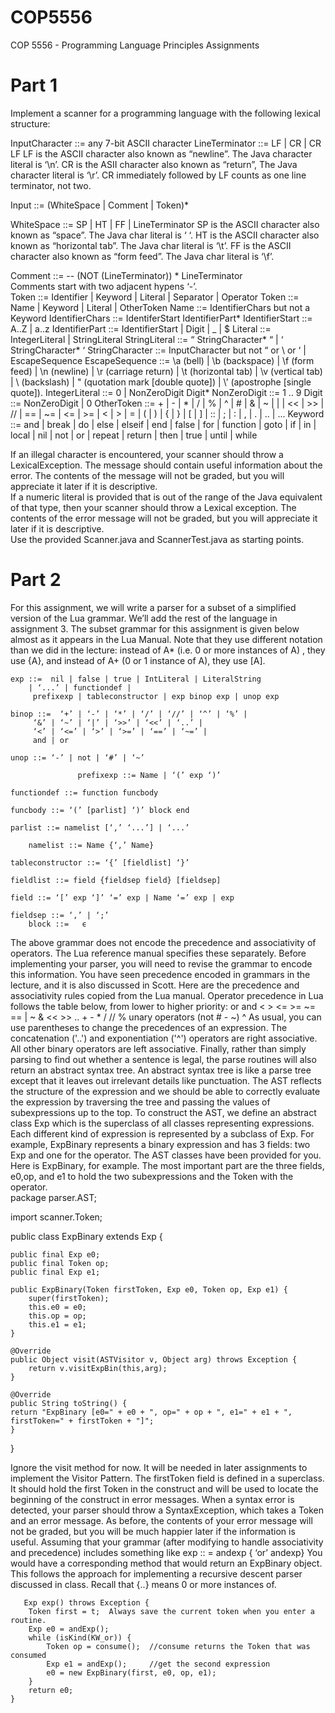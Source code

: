 # COP5556
COP 5556 - Programming Language Principles Assignments

# Part 1
Implement a scanner for a programming language with the following lexical structure:
 
InputCharacter ::=  any 7-bit ASCII character
LineTerminator ::=  LF |  CR  |  CR  LF
          	LF is the ASCII character also known as “newline”.  The Java character literal is ‘\n’.
          	CR is the ASII character also known as “return”, The Java character literal is ‘\r’.
          	CR immediately followed by LF counts as one line terminator, not two.

Input ::= (WhiteSpace | Comment | Token)*

WhiteSpace ::=  SP  | HT | FF | LineTerminator
          	SP is the ASCII character also known as “space”.  The Java char literal is ‘ ‘.
          	HT is the ASCII character also known as “horizontal tab”. The Java char literal is ‘\t’.
          	FF is the ASCII character also known as “form feed”.  The  Java char literal is ‘\f’.

Comment ::=  --  (NOT (LineTerminator)) *  LineTerminator  
	Comments start with two adjacent hypens ‘-’.  
Token ::= Identifier | Keyword | Literal | Separator | Operator
Token ::= Name | Keyword | Literal | OtherToken
Name ::= IdentifierChars but not a Keyword 
IdentifierChars ::= IdentiferStart IdentifierPart*
IdentifierStart ::= A..Z | a..z 
IdentifierPart ::= IdentifierStart |  Digit | _ | $
Literal ::= IntegerLiteral  |  StringLiteral
StringLiteral ::= “ StringCharacter* “  |  ‘ StringCharacter* ‘
StringCharacter ::= InputCharacter but not “ or \  or ‘   |   EscapeSequence
EscapeSequence ::= \a (bell) 
| \b  (backspace)
| \f (form feed)
| \n (newline)
| \r (carriage return)
| \t (horizontal tab) 
| \v (vertical tab)
| \\ (backslash)
| \" (quotation mark [double quote])
| \’ (apostrophe [single quote]). 
IntegerLiteral ::=  0 | NonZeroDigit  Digit*
NonZeroDigit ::= 1 .. 9
Digit ::= NonZeroDigit | 0
OtherToken ::=     +  |   -  |   *  |   /   |  % |    ^   |  #
    |  &   |  ~   |  |   |  <<  |  >>  |  //
    | ==   | ~=  | <= |   >=  |  <  |   >  |   =
    | (   |  )   |  {   |  }  |   [   |  ] |    ::
    | ;  |    :   |  , |    . |    .. |   ...
Keyword ::=      and     |   break   |   do     |    else    |   elseif   |  end 
    |  false   |   for    |    function  | goto   |    if    |     in
    |  local    |  nil     |   not    |    or    |     repeat   |  return
    |  then   |    true    |   until     | while


If an illegal character is encountered, your scanner should throw a LexicalException. The message should contain useful information about the error.  The contents of the message will not be graded, but you will appreciate it later if it is descriptive.  
If a numeric literal is provided that is out of the range of the Java equivalent of that type, then your scanner should throw a Lexical exception. 
 The contents of the error message will not be graded, but you will appreciate it later if it is descriptive.  
Use the provided Scanner.java and ScannerTest.java as starting points.   


# Part 2

For this assignment, we will write a parser for a subset of a simplified version of the Lua grammar.  We’ll add the rest of the language in assignment 3. 
The subset grammar for this assignment is given below almost as it appears in the Lua Manual.  Note that they use different notation than we did in the lecture:  instead of A* (i.e. 0 or more instances of A) , they use {A}, and instead of A+ (0 or 1 instance of A), they use [A].

	exp ::=  nil | false | true | IntLiteral | LiteralString 
		| ‘...’ | functiondef | 
		 prefixexp | tableconstructor | exp binop exp | unop exp 

	binop ::=  ‘+’ | ‘-’ | ‘*’ | ‘/’ | ‘//’ | ‘^’ | ‘%’ | 
		 ‘&’ | ‘~’ | ‘|’ | ‘>>’ | ‘<<’ | ‘..’ | 
		 ‘<’ | ‘<=’ | ‘>’ | ‘>=’ | ‘==’ | ‘~=’ | 
		 and | or

	unop ::= ‘-’ | not | ‘#’ | ‘~’

                   prefixexp ::= Name | ‘(’ exp ‘)’

	functiondef ::= function funcbody

	funcbody ::= ‘(’ [parlist] ‘)’ block end

	parlist ::= namelist [‘,’ ‘...’] | ‘...’
        
        namelist ::= Name {‘,’ Name}

	tableconstructor ::= ‘{’ [fieldlist] ‘}’

	fieldlist ::= field {fieldsep field} [fieldsep]

	field ::= ‘[’ exp ‘]’ ‘=’ exp | Name ‘=’ exp | exp

	fieldsep ::= ‘,’ | ‘;’
        block ::=   ϵ
The above grammar does not encode the precedence and associativity of operators.   The Lua reference manual specifies these separately.  Before implementing your parser, you will need to revise the grammar to encode this information.  You have seen precedence encoded in grammars in the lecture, and it is also discussed in Scott.  Here are the precedence and associativity rules copied from the Lua manual.
Operator precedence in Lua follows the table below, from lower to higher priority: 
     or
     and
     <     >     <=    >=    ~=    ==
     |
     ~
     &
     <<    >>
     ..
     +     -
     *     /     //    %
     unary operators (not   #     -     ~)
     ^
As usual, you can use parentheses to change the precedences of an expression. The concatenation ('..') and exponentiation ('^') operators are right associative. All other binary operators are left associative. 
Finally, rather than simply parsing to find out whether a sentence is legal, the parse routines will also return an abstract syntax tree.  An abstract syntax tree is like a parse tree except that it leaves out irrelevant details like punctuation.  The AST reflects the structure of the expression and we should be able to correctly evaluate the expression by traversing the tree and passing the values of subexpressions up to the top.  To construct the AST, we define an abstract class Exp which is the superclass of all classes representing expressions.  Each different kind of expression is represented by a subclass of Exp.  For example, ExpBinary represents a binary expression and has 3 fields:  two Exp and one for the operator.  The AST classes have been provided for you.  Here is ExpBinary, for example.  The most important part are the three fields, e0,op, and e1 to hold the two subexpressions and the Token with the operator.  
package parser.AST;

import scanner.Token;

public class ExpBinary extends Exp {
	
	public final Exp e0;
	public final Token op;
	public final Exp e1;

	public ExpBinary(Token firstToken, Exp e0, Token op, Exp e1) {
		super(firstToken);
		this.e0 = e0;
		this.op = op;
		this.e1 = e1;
	}

	@Override
	public Object visit(ASTVisitor v, Object arg) throws Exception {
		return v.visitExpBin(this,arg);
	}

	@Override
	public String toString() {
	return "ExpBinary [e0=" + e0 + ", op=" + op + ", e1=" + e1 + ", firstToken=" + firstToken + "]";
	}

}

Ignore the visit method for now.  It will be needed in later assignments to implement the Visitor Pattern. 
The firstToken field is defined in a superclass.  It should hold the first Token in the construct and will be used to locate the beginning of the construct in error messages. When a syntax error is detected, your parser should throw a SyntaxException, which takes a Token and an error message.  As before, the contents of your error message will not be graded, but you will be much happier later if the information is useful.
Assuming that your grammar (after modifying to handle associativity and precedence) includes something like
exp :: =  andexp { ‘or’ andexp}
You would have a corresponding method that would return an ExpBinary object.  This follows the approach for implementing a recursive descent parser discussed in class.  Recall that {..} means 0 or more instances of.
	
       Exp exp() throws Exception {
		Token first = t;  Always save the current token when you enter a routine. 
		Exp e0 = andExp();
		while (isKind(KW_or)) {
			Token op = consume();  //consume returns the Token that was consumed
			Exp e1 = andExp();     //get the second expression
			e0 = new ExpBinary(first, e0, op, e1);   
		}
		return e0;
	}


